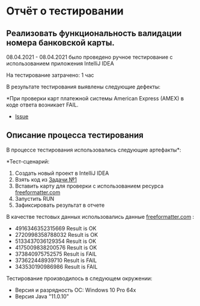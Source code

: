 # Отчёт о тестировании <Credit Card Number Validator>

## Реализовать функциональность валидации номера банковской карты.

08.04.2021 - 08.04.2021 было проведено ручное тестирование с использованием приложения IntelliJ IDEA

На тестирование затрачено: 1 час

В результате тестирования выявлены следующие дефекты:

*При проверки карт платежной системы American Express (AMEX) в коде ответа возникает FAIL.
* [Issue](https://github.com/EvgeniaRodi/Credit-Card-Number-Validator/issues/1)


## Описание процесса тестирования

В процессе тестирования использовались следующие артефакты*:

*Тест-сценарий:
1. Создать новый проект в IntelliJ IDEA
2. Взять код из [Задачи №1](https://github.com/netology-code/javaqa-homeworks/tree/master/intro)
3. Вставить карту для проверки с использованием ресурса [freeformatter.com](https://www.freeformatter.com/credit-card-number-generator-validator.html)
4. Запустить RUN
5. Зафиксировать результат в отчете



В качестве тестовых данных использовались данные [freeformatter.com](https://www.freeformatter.com/credit-card-number-generator-validator.html) :
* 4916346352315669 Result is OK
* 2720998358788032 Result is OK
* 5133437036129354 Result is OK
* 4175009838200576 Result is OK
* 373840975752575 Result is FAIL
* 373622448939710 Result is FAIL
* 343530190986986 Result is FAIL

Тестирование производилось в следующем окружении:
* Версия и разрядность ОС: Windows 10 Pro 64x
* Версия Java "11.0.10"
  